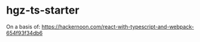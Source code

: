 # hgz-ts-starter

On a basis of:
https://hackernoon.com/react-with-typescript-and-webpack-654f93f34db6
